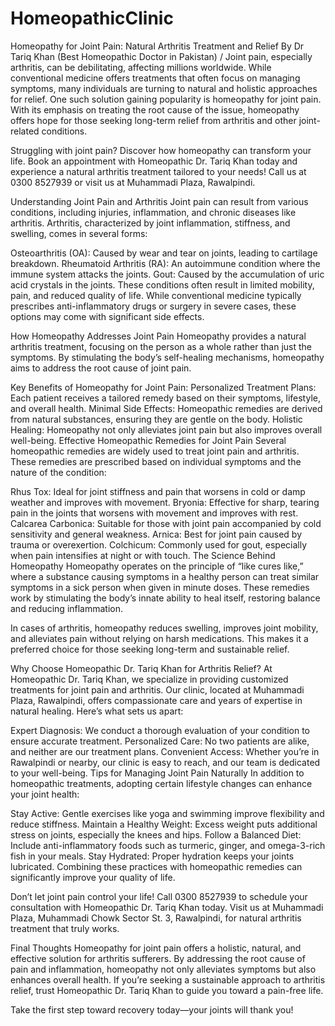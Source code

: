 # HomeopathicClinic
Homeopathy for Joint Pain: Natural Arthritis Treatment and Relief
By Dr Tariq Khan (Best Homeopathic Doctor in Pakistan) /
Joint pain, especially arthritis, can be debilitating, affecting millions worldwide. While conventional medicine offers treatments that often focus on managing symptoms, many individuals are turning to natural and holistic approaches for relief. One such solution gaining popularity is homeopathy for joint pain. With its emphasis on treating the root cause of the issue, homeopathy offers hope for those seeking long-term relief from arthritis and other joint-related conditions.

Struggling with joint pain? Discover how homeopathy can transform your life. Book an appointment with Homeopathic Dr. Tariq Khan today and experience a natural arthritis treatment tailored to your needs! Call us at 0300 8527939 or visit us at Muhammadi Plaza, Rawalpindi.

Understanding Joint Pain and Arthritis
Joint pain can result from various conditions, including injuries, inflammation, and chronic diseases like arthritis. Arthritis, characterized by joint inflammation, stiffness, and swelling, comes in several forms:

Osteoarthritis (OA): Caused by wear and tear on joints, leading to cartilage breakdown.
Rheumatoid Arthritis (RA): An autoimmune condition where the immune system attacks the joints.
Gout: Caused by the accumulation of uric acid crystals in the joints.
These conditions often result in limited mobility, pain, and reduced quality of life. While conventional medicine typically prescribes anti-inflammatory drugs or surgery in severe cases, these options may come with significant side effects.

How Homeopathy Addresses Joint Pain
Homeopathy provides a natural arthritis treatment, focusing on the person as a whole rather than just the symptoms. By stimulating the body’s self-healing mechanisms, homeopathy aims to address the root cause of joint pain.

Key Benefits of Homeopathy for Joint Pain:
Personalized Treatment Plans: Each patient receives a tailored remedy based on their symptoms, lifestyle, and overall health.
Minimal Side Effects: Homeopathic remedies are derived from natural substances, ensuring they are gentle on the body.
Holistic Healing: Homeopathy not only alleviates joint pain but also improves overall well-being.
Effective Homeopathic Remedies for Joint Pain
Several homeopathic remedies are widely used to treat joint pain and arthritis. These remedies are prescribed based on individual symptoms and the nature of the condition:

Rhus Tox: Ideal for joint stiffness and pain that worsens in cold or damp weather and improves with movement.
Bryonia: Effective for sharp, tearing pain in the joints that worsens with movement and improves with rest.
Calcarea Carbonica: Suitable for those with joint pain accompanied by cold sensitivity and general weakness.
Arnica: Best for joint pain caused by trauma or overexertion.
Colchicum: Commonly used for gout, especially when pain intensifies at night or with touch.
The Science Behind Homeopathy
Homeopathy operates on the principle of “like cures like,” where a substance causing symptoms in a healthy person can treat similar symptoms in a sick person when given in minute doses. These remedies work by stimulating the body’s innate ability to heal itself, restoring balance and reducing inflammation.

In cases of arthritis, homeopathy reduces swelling, improves joint mobility, and alleviates pain without relying on harsh medications. This makes it a preferred choice for those seeking long-term and sustainable relief.

Why Choose Homeopathic Dr. Tariq Khan for Arthritis Relief?
At Homeopathic Dr. Tariq Khan, we specialize in providing customized treatments for joint pain and arthritis. Our clinic, located at Muhammadi Plaza, Rawalpindi, offers compassionate care and years of expertise in natural healing. Here’s what sets us apart:

Expert Diagnosis: We conduct a thorough evaluation of your condition to ensure accurate treatment.
Personalized Care: No two patients are alike, and neither are our treatment plans.
Convenient Access: Whether you’re in Rawalpindi or nearby, our clinic is easy to reach, and our team is dedicated to your well-being.
Tips for Managing Joint Pain Naturally
In addition to homeopathic treatments, adopting certain lifestyle changes can enhance your joint health:

Stay Active: Gentle exercises like yoga and swimming improve flexibility and reduce stiffness.
Maintain a Healthy Weight: Excess weight puts additional stress on joints, especially the knees and hips.
Follow a Balanced Diet: Include anti-inflammatory foods such as turmeric, ginger, and omega-3-rich fish in your meals.
Stay Hydrated: Proper hydration keeps your joints lubricated.
Combining these practices with homeopathic remedies can significantly improve your quality of life.

Don’t let joint pain control your life! Call 0300 8527939 to schedule your consultation with Homeopathic Dr. Tariq Khan today. Visit us at Muhammadi Plaza, Muhammadi Chowk Sector St. 3, Rawalpindi, for natural arthritis treatment that truly works.

Final Thoughts
Homeopathy for joint pain offers a holistic, natural, and effective solution for arthritis sufferers. By addressing the root cause of pain and inflammation, homeopathy not only alleviates symptoms but also enhances overall health. If you’re seeking a sustainable approach to arthritis relief, trust Homeopathic Dr. Tariq Khan to guide you toward a pain-free life.

Take the first step toward recovery today—your joints will thank you!
